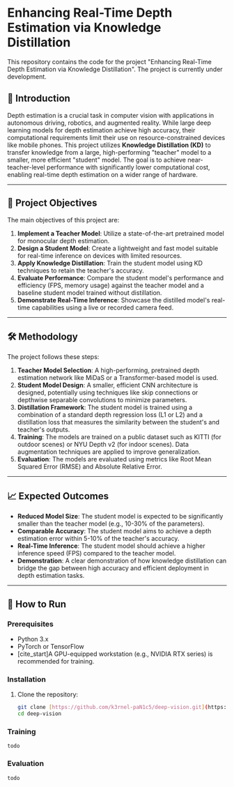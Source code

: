 # Enhancing Real-Time Depth Estimation via Knowledge Distillation

This repository contains the code for the project "Enhancing Real-Time Depth Estimation via Knowledge Distillation". The project is currently under development.

## 📝 Introduction

Depth estimation is a crucial task in computer vision with applications in autonomous driving, robotics, and augmented reality. While large deep learning models for depth estimation achieve high accuracy, their computational requirements limit their use on resource-constrained devices like mobile phones. This project utilizes **Knowledge Distillation (KD)** to transfer knowledge from a large, high-performing "teacher" model to a smaller, more efficient "student" model. The goal is to achieve near-teacher-level performance with significantly lower computational cost, enabling real-time depth estimation on a wider range of hardware.

---

## 🎯 Project Objectives

The main objectives of this project are:
1.  **Implement a Teacher Model**: Utilize a state-of-the-art pretrained model for monocular depth estimation.
2.  **Design a Student Model**: Create a lightweight and fast model suitable for real-time inference on devices with limited resources.
3.  **Apply Knowledge Distillation**: Train the student model using KD techniques to retain the teacher's accuracy.
4.  **Evaluate Performance**: Compare the student model's performance and efficiency (FPS, memory usage) against the teacher model and a baseline student model trained without distillation.
5.  **Demonstrate Real-Time Inference**: Showcase the distilled model's real-time capabilities using a live or recorded camera feed.

---

## 🛠️ Methodology

The project follows these steps:

1.  **Teacher Model Selection**: A high-performing, pretrained depth estimation network like MiDaS or a Transformer-based model is used.
2.  **Student Model Design**: A smaller, efficient CNN architecture is designed, potentially using techniques like skip connections or depthwise separable convolutions to minimize parameters.
3.  **Distillation Framework**: The student model is trained using a combination of a standard depth regression loss (L1 or L2) and a distillation loss that measures the similarity between the student's and teacher's outputs.
4.  **Training**: The models are trained on a public dataset such as KITTI (for outdoor scenes) or NYU Depth v2 (for indoor scenes). Data augmentation techniques are applied to improve generalization.
5.  **Evaluation**: The models are evaluated using metrics like Root Mean Squared Error (RMSE) and Absolute Relative Error.

---

## 📈 Expected Outcomes

* **Reduced Model Size**: The student model is expected to be significantly smaller than the teacher model (e.g., 10-30% of the parameters).
* **Comparable Accuracy**: The student model aims to achieve a depth estimation error within 5-10% of the teacher's accuracy.
* **Real-Time Inference**: The student model should achieve a higher inference speed (FPS) compared to the teacher model.
* **Demonstration**: A clear demonstration of how knowledge distillation can bridge the gap between high accuracy and efficient deployment in depth estimation tasks.

---

## 🚀 How to Run

### Prerequisites
* Python 3.x
* PyTorch or TensorFlow
* [cite_start]A GPU-equipped workstation (e.g., NVIDIA RTX series) is recommended for training.

### Installation
1.  Clone the repository:
    ```bash
    git clone [https://github.com/k3rnel-paN1c5/deep-vision.git](https://github.com/k3rnel-paN1c5/deep-vision.git)
    cd deep-vision
    ```

### Training
    todo

### Evaluation
    todo